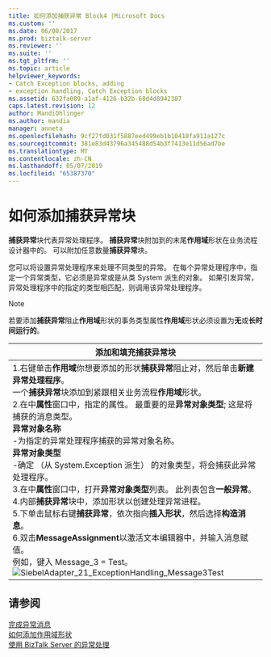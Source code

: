 ```yaml
---
title: 如何添加捕获异常 Block4 |Microsoft Docs
ms.custom: ''
ms.date: 06/08/2017
ms.prod: biztalk-server
ms.reviewer: ''
ms.suite: ''
ms.tgt_pltfrm: ''
ms.topic: article
helpviewer_keywords:
- Catch Exception blocks, adding
- exception handling, Catch Exception blocks
ms.assetid: 632fa089-a1af-4126-b32b-68d4d8942387
caps.latest.revision: 12
author: MandiOhlinger
ms.author: mandia
manager: anneta
ms.openlocfilehash: 9cf27fd031f5887eed499eb1b10418fa911a127c
ms.sourcegitcommit: 381e83d43796a345488d54b3f7413e11d56ad7be
ms.translationtype: MT
ms.contentlocale: zh-CN
ms.lasthandoff: 05/07/2019
ms.locfileid: "65387370"
---
```

# <a name="how-to-add-a-catch-exception-block"></a>如何添加捕获异常块
**捕获异常**块代表异常处理程序。 **捕获异常**块附加到的末尾**作用域**形状在业务流程设计器中的。 可以附加任意数量**捕获异常**块。  
  
 您可以将设置异常处理程序来处理不同类型的异常。 在每个异常处理程序中，指定一个异常类型，它必须是异常或是从类 System 派生的对象。 如果引发异常，异常处理程序中的指定的类型相匹配，则调用该异常处理程序。  
  
> [!NOTE]
>  若要添加**捕获异常**阻止**作用域**形状的事务类型属性**作用域**形状必须设置为**无**或**长时间运行的**。  
  
|添加和填充捕获异常块|  
|---------------------------------------------------|  
|1.右键单击**作用域**你想要添加的形状**捕获异常**阻止对，然后单击**新建异常处理程序**。<br />     一个**捕获异常**块添加到紧跟相关业务流程**作用域**形状。<br />2.在中**属性**窗口中，指定的属性。 最重要的是**异常对象类型**; 这是将捕获的消息类型。<br />     **异常对象名称**<br />     -为指定的异常处理程序捕获的异常对象名称。<br />     **异常对象类型**<br />     -确定 （从 System.Exception 派生） 的对象类型，将会捕获此异常处理程序。<br />3.在中**属性**窗口中，打开**异常对象类型**列表。 此列表包含**一般异常**。<br />4.内部**捕获异常**块中，添加形状以创建处理异常进程。<br />5.下单击鼠标右键**捕获异常**，依次指向**插入形状**，然后选择**构造消息**。<br />6.双击**MessageAssignment**以激活文本编辑器中，并输入消息赋值。<br />     例如，键入 Message_3 = Test。<br />     ![](../core/media/siebeladapter-21-exceptionhandling-message3test.gif "SiebelAdapter_21_ExceptionHandling_Message3Test")|  
  
## <a name="see-also"></a>请参阅  
 [完成异常消息](../core/completing-the-exception-message2.md)   
 [如何添加作用域形状](../core/how-to-add-a-scope-shape3.md)   
 [使用 BizTalk Server 的异常处理](../core/using-biztalk-server-exception-handling1.md)